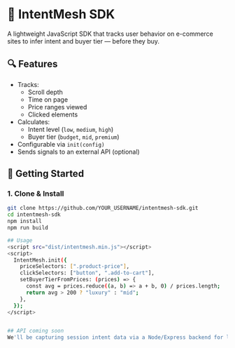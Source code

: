 # 🧠 IntentMesh SDK

A lightweight JavaScript SDK that tracks user behavior on e-commerce sites to infer intent and buyer tier — before they buy.

## 🔍 Features

- Tracks:
  - Scroll depth
  - Time on page
  - Price ranges viewed
  - Clicked elements
- Calculates:
  - Intent level (`low`, `medium`, `high`)
  - Buyer tier (`budget`, `mid`, `premium`)
- Configurable via `init(config)`
- Sends signals to an external API (optional)

## 🚀 Getting Started

### 1. Clone & Install

```bash
git clone https://github.com/YOUR_USERNAME/intentmesh-sdk.git
cd intentmesh-sdk
npm install
npm run build

## Usage
<script src="dist/intentmesh.min.js"></script>
<script>
  IntentMesh.init({
    priceSelectors: [".product-price"],
    clickSelectors: ["button", ".add-to-cart"],
    setBuyerTierFromPrices: (prices) => {
      const avg = prices.reduce((a, b) => a + b, 0) / prices.length;
      return avg > 200 ? "luxury" : "mid";
    },
  });
</script>


## API coming soon
We'll be capturing session intent data via a Node/Express backend for later analysis and personalization.